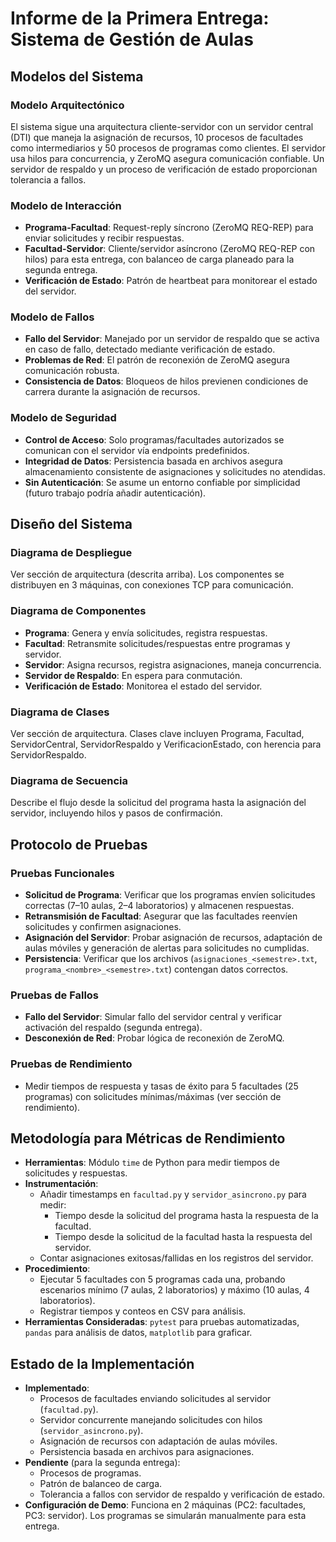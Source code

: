 # Informe de la Primera Entrega: Sistema de Gestión de Aulas

## Modelos del Sistema
### Modelo Arquitectónico
El sistema sigue una arquitectura cliente-servidor con un servidor central (DTI) que maneja la asignación de recursos, 10 procesos de facultades como intermediarios y 50 procesos de programas como clientes. El servidor usa hilos para concurrencia, y ZeroMQ asegura comunicación confiable. Un servidor de respaldo y un proceso de verificación de estado proporcionan tolerancia a fallos.

### Modelo de Interacción
- **Programa-Facultad**: Request-reply síncrono (ZeroMQ REQ-REP) para enviar solicitudes y recibir respuestas.
- **Facultad-Servidor**: Cliente/servidor asíncrono (ZeroMQ REQ-REP con hilos) para esta entrega, con balanceo de carga planeado para la segunda entrega.
- **Verificación de Estado**: Patrón de heartbeat para monitorear el estado del servidor.

### Modelo de Fallos
- **Fallo del Servidor**: Manejado por un servidor de respaldo que se activa en caso de fallo, detectado mediante verificación de estado.
- **Problemas de Red**: El patrón de reconexión de ZeroMQ asegura comunicación robusta.
- **Consistencia de Datos**: Bloqueos de hilos previenen condiciones de carrera durante la asignación de recursos.

### Modelo de Seguridad
- **Control de Acceso**: Solo programas/facultades autorizados se comunican con el servidor vía endpoints predefinidos.
- **Integridad de Datos**: Persistencia basada en archivos asegura almacenamiento consistente de asignaciones y solicitudes no atendidas.
- **Sin Autenticación**: Se asume un entorno confiable por simplicidad (futuro trabajo podría añadir autenticación).

## Diseño del Sistema
### Diagrama de Despliegue
Ver sección de arquitectura (descrita arriba). Los componentes se distribuyen en 3 máquinas, con conexiones TCP para comunicación.

### Diagrama de Componentes
- **Programa**: Genera y envía solicitudes, registra respuestas.
- **Facultad**: Retransmite solicitudes/respuestas entre programas y servidor.
- **Servidor**: Asigna recursos, registra asignaciones, maneja concurrencia.
- **Servidor de Respaldo**: En espera para conmutación.
- **Verificación de Estado**: Monitorea el estado del servidor.

### Diagrama de Clases
Ver sección de arquitectura. Clases clave incluyen Programa, Facultad, ServidorCentral, ServidorRespaldo y VerificacionEstado, con herencia para ServidorRespaldo.

### Diagrama de Secuencia
Describe el flujo desde la solicitud del programa hasta la asignación del servidor, incluyendo hilos y pasos de confirmación.

## Protocolo de Pruebas
### Pruebas Funcionales
- **Solicitud de Programa**: Verificar que los programas envíen solicitudes correctas (7–10 aulas, 2–4 laboratorios) y almacenen respuestas.
- **Retransmisión de Facultad**: Asegurar que las facultades reenvíen solicitudes y confirmen asignaciones.
- **Asignación del Servidor**: Probar asignación de recursos, adaptación de aulas móviles y generación de alertas para solicitudes no cumplidas.
- **Persistencia**: Verificar que los archivos (`asignaciones_<semestre>.txt`, `programa_<nombre>_<semestre>.txt`) contengan datos correctos.

### Pruebas de Fallos
- **Fallo del Servidor**: Simular fallo del servidor central y verificar activación del respaldo (segunda entrega).
- **Desconexión de Red**: Probar lógica de reconexión de ZeroMQ.

### Pruebas de Rendimiento
- Medir tiempos de respuesta y tasas de éxito para 5 facultades (25 programas) con solicitudes mínimas/máximas (ver sección de rendimiento).

## Metodología para Métricas de Rendimiento
- **Herramientas**: Módulo `time` de Python para medir tiempos de solicitudes y respuestas.
- **Instrumentación**:
  - Añadir timestamps en `facultad.py` y `servidor_asincrono.py` para medir:
    - Tiempo desde la solicitud del programa hasta la respuesta de la facultad.
    - Tiempo desde la solicitud de la facultad hasta la respuesta del servidor.
  - Contar asignaciones exitosas/fallidas en los registros del servidor.
- **Procedimiento**:
  - Ejecutar 5 facultades con 5 programas cada una, probando escenarios mínimo (7 aulas, 2 laboratorios) y máximo (10 aulas, 4 laboratorios).
  - Registrar tiempos y conteos en CSV para análisis.
- **Herramientas Consideradas**: `pytest` para pruebas automatizadas, `pandas` para análisis de datos, `matplotlib` para graficar.

## Estado de la Implementación
- **Implementado**:
  - Procesos de facultades enviando solicitudes al servidor (`facultad.py`).
  - Servidor concurrente manejando solicitudes con hilos (`servidor_asincrono.py`).
  - Asignación de recursos con adaptación de aulas móviles.
  - Persistencia basada en archivos para asignaciones.
- **Pendiente** (para la segunda entrega):
  - Procesos de programas.
  - Patrón de balanceo de carga.
  - Tolerancia a fallos con servidor de respaldo y verificación de estado.
- **Configuración de Demo**: Funciona en 2 máquinas (PC2: facultades, PC3: servidor). Los programas se simularán manualmente para esta entrega.